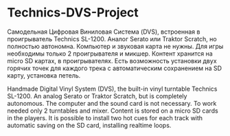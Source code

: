 # Technics-DVS-Project

Самодельная Цифровая Виниловая Система (DVS), встроенная в проигрыватель Technics SL-1200. Аналог Serato или Traktor Scratch, но полностью автономна. Компьютер и звуковая карта не нужны. Для игры необходимы только 2 проигрывателя и микшер. Контент хранится на micro SD картах, в проигрывателях. Есть возможность установки двух горячих точек для каждого трека с автоматическим сохранением на SD карту, установка петель.

Handmade Digital Vinyl System (DVS), the built-in vinyl turntable Technics SL-1200. An analog Serato or Traktor Scratch, but is completely autonomous. The computer and the sound card is not necessary. To work needed only 2 turntables and mixer. Content is stored on a micro SD cards in the players. It is possible to install two hot cues for each track with automatic saving on the SD card, installing realtime loops.
